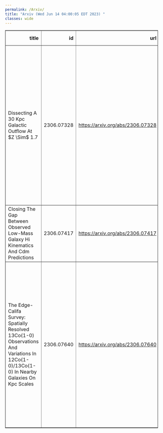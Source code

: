 ```yaml
---
permalink: /Arxiv/
title: "Arxiv (Wed Jun 14 04:00:05 EDT 2023) "
classes: wide
---
```

<table border="1" class="dataframe">
  <thead>
    <tr style="text-align: right;">
      <th>title</th>
      <th>id</th>
      <th>url</th>
      <th>authors</th>
      <th>Local Authors</th>
    </tr>
  </thead>
  <tbody>
    <tr>
      <td>Dissecting A 30 Kpc Galactic Outflow At $Z \Sim$ 1.7</td>
      <td>2306.07328</td>
      <td><a href="https://arxiv.org/abs/2306.07328" target="_blank">https://arxiv.org/abs/2306.07328</a></td>
      <td>Ahmed Shaban, Rongmon Bordoloi, John Chisholm, Jane R. Rigby, Soniya Sharma, Keren Sharon, Nicolas Tejos, Matthew B. Bayliss, L. Felipe Barrientos, Sebastian Lopez, Cédric Ledoux, Michael G. Gladders, Michael K. Florian</td>
      <td>Sebastian Lopez</td>
    </tr>
    <tr>
      <td>Closing The Gap Between Observed Low-Mass Galaxy Hi Kinematics And Cdm   Predictions</td>
      <td>2306.07417</td>
      <td><a href="https://arxiv.org/abs/2306.07417" target="_blank">https://arxiv.org/abs/2306.07417</a></td>
      <td>Amy Sardone, Annika H. G. Peter, Alyson M. Brooks, Jane Kaczmarek</td>
      <td>Amy Sardone</td>
    </tr>
    <tr>
      <td>The Edge-Califa Survey: Spatially Resolved 13Co(1-0) Observations And   Variations In 12Co(1-0)/13Co(1-0) In Nearby Galaxies On Kpc Scales</td>
      <td>2306.07640</td>
      <td><a href="https://arxiv.org/abs/2306.07640" target="_blank">https://arxiv.org/abs/2306.07640</a></td>
      <td>Yixian Cao, Tony Wong, Alberto D. Bolatto, Adam Leroy, Erik W. Rosolowsky, Dyas Utomo, Sebastian Sanchez, Jorge Barrera-Ballesteros, Rebecca Levy, Dario Colombo, Leo Blitz, Stuart Vogel, Johannes Puschnig, Vicente Villanueva, Monica Rubio</td>
      <td>Adam Leroy</td>
    </tr>
  </tbody>
</table>